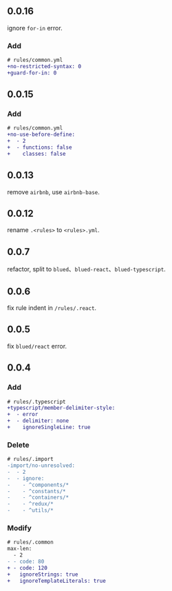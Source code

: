 ## 0.0.16

ignore `for-in` error.

### Add

```diff
# rules/common.yml
+no-restricted-syntax: 0
+guard-for-in: 0
```

## 0.0.15

### Add

```diff
# rules/common.yml
+no-use-before-define:
+  - 2
+  - functions: false
+    classes: false
```

## 0.0.13

remove `airbnb`, use `airbnb-base`.

## 0.0.12

rename `.<rules>` to `<rules>.yml`.

## 0.0.7

refactor, split to `blued`、`blued-react`、`blued-typescript`.

## 0.0.6

fix rule indent in `/rules/.react`.

## 0.0.5

fix `blued/react` error.

## 0.0.4

### Add

```diff
# rules/.typescript
+typescript/member-delimiter-style:
+  - error
+  - delimiter: none
+    ignoreSingleLine: true
```

### Delete

```diff
# rules/.import
-import/no-unresolved:
-  - 2
-  - ignore:
-    - ^components/*
-    - ^constants/*
-    - ^containers/*
-    - ^redux/*
-    - ^utils/*
```

### Modify

```diff
# rules/.common
max-len: 
  - 2  
- - code: 80
+ - code: 120
+   ignoreStrings: true
+   ignoreTemplateLiterals: true
```
